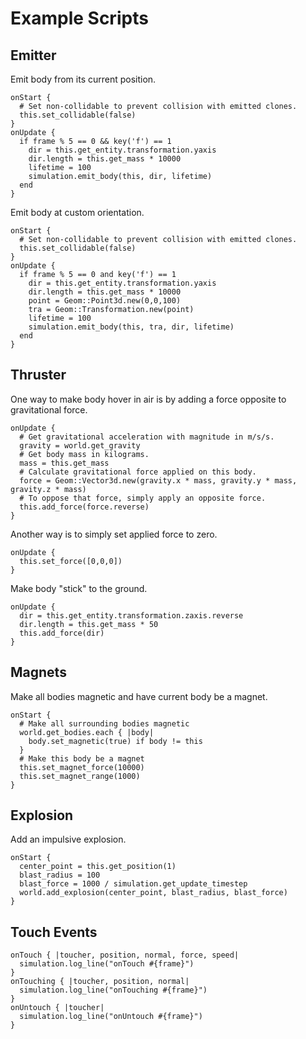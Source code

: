 # Example Scripts

## Emitter

Emit body from its current position.

    onStart {
      # Set non-collidable to prevent collision with emitted clones.
      this.set_collidable(false)
    }
    onUpdate {
      if frame % 5 == 0 && key('f') == 1
        dir = this.get_entity.transformation.yaxis
        dir.length = this.get_mass * 10000
        lifetime = 100
        simulation.emit_body(this, dir, lifetime)
      end
    }

Emit body at custom orientation.

    onStart {
      # Set non-collidable to prevent collision with emitted clones.
      this.set_collidable(false)
    }
    onUpdate {
      if frame % 5 == 0 and key('f') == 1
        dir = this.get_entity.transformation.yaxis
        dir.length = this.get_mass * 10000
        point = Geom::Point3d.new(0,0,100)
        tra = Geom::Transformation.new(point)
        lifetime = 100
        simulation.emit_body(this, tra, dir, lifetime)
      end
    }

## Thruster

One way to make body hover in air is by adding a force opposite to gravitational
force.

    onUpdate {
      # Get gravitational acceleration with magnitude in m/s/s.
      gravity = world.get_gravity
      # Get body mass in kilograms.
      mass = this.get_mass
      # Calculate gravitational force applied on this body.
      force = Geom::Vector3d.new(gravity.x * mass, gravity.y * mass, gravity.z * mass)
      # To oppose that force, simply apply an opposite force.
      this.add_force(force.reverse)
    }

Another way is to simply set applied force to zero.

    onUpdate {
      this.set_force([0,0,0])
    }

Make body "stick" to the ground.

    onUpdate {
      dir = this.get_entity.transformation.zaxis.reverse
      dir.length = this.get_mass * 50
      this.add_force(dir)
    }

## Magnets

Make all bodies magnetic and have current body be a magnet.

    onStart {
      # Make all surrounding bodies magnetic
      world.get_bodies.each { |body|
        body.set_magnetic(true) if body != this
      }
      # Make this body be a magnet
      this.set_magnet_force(10000)
      this.set_magnet_range(1000)
    }

## Explosion

Add an impulsive explosion.

    onStart {
      center_point = this.get_position(1)
      blast_radius = 100
      blast_force = 1000 / simulation.get_update_timestep
      world.add_explosion(center_point, blast_radius, blast_force)
    }

## Touch Events

    onTouch { |toucher, position, normal, force, speed|
      simulation.log_line("onTouch #{frame}")
    }
    onTouching { |toucher, position, normal|
      simulation.log_line("onTouching #{frame}")
    }
    onUntouch { |toucher|
      simulation.log_line("onUntouch #{frame}")
    }
